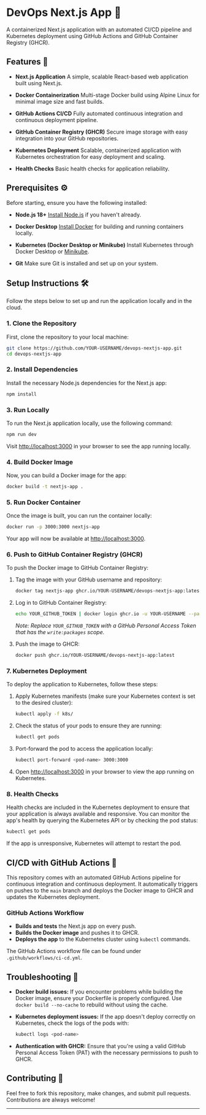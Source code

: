 # DevOps Next.js App 🚀

A containerized Next.js application with an automated CI/CD pipeline and Kubernetes deployment using GitHub Actions and GitHub Container Registry (GHCR).

## Features 🌟

* **Next.js Application**
  A simple, scalable React-based web application built using Next.js.

* **Docker Containerization**
  Multi-stage Docker build using Alpine Linux for minimal image size and fast builds.

* **GitHub Actions CI/CD**
  Fully automated continuous integration and continuous deployment pipeline.

* **GitHub Container Registry (GHCR)**
  Secure image storage with easy integration into your GitHub repositories.

* **Kubernetes Deployment**
  Scalable, containerized application with Kubernetes orchestration for easy deployment and scaling.

* **Health Checks**
  Basic health checks for application reliability.

## Prerequisites ⚙️

Before starting, ensure you have the following installed:

* **Node.js 18+**
  [Install Node.js](https://nodejs.org/en/) if you haven't already.

* **Docker Desktop**
  [Install Docker](https://www.docker.com/products/docker-desktop) for building and running containers locally.

* **Kubernetes (Docker Desktop or Minikube)**
  Install Kubernetes through Docker Desktop or [Minikube](https://minikube.sigs.k8s.io/docs/).

* **Git**
  Make sure Git is installed and set up on your system.

## Setup Instructions 🛠️

Follow the steps below to set up and run the application locally and in the cloud.

### 1. Clone the Repository

First, clone the repository to your local machine:

```bash
git clone https://github.com/YOUR-USERNAME/devops-nextjs-app.git
cd devops-nextjs-app
```

### 2. Install Dependencies

Install the necessary Node.js dependencies for the Next.js app:

```bash
npm install
```

### 3. Run Locally

To run the Next.js application locally, use the following command:

```bash
npm run dev
```

Visit [http://localhost:3000](http://localhost:3000) in your browser to see the app running locally.

### 4. Build Docker Image

Now, you can build a Docker image for the app:

```bash
docker build -t nextjs-app .
```

### 5. Run Docker Container

Once the image is built, you can run the container locally:

```bash
docker run -p 3000:3000 nextjs-app
```

Your app will now be available at [http://localhost:3000](http://localhost:3000).

### 6. Push to GitHub Container Registry (GHCR)

To push the Docker image to GitHub Container Registry:

1. Tag the image with your GitHub username and repository:

   ```bash
   docker tag nextjs-app ghcr.io/YOUR-USERNAME/devops-nextjs-app:latest
   ```

2. Log in to GitHub Container Registry:

   ```bash
   echo YOUR_GITHUB_TOKEN | docker login ghcr.io -u YOUR-USERNAME --password-stdin
   ```

   *Note: Replace `YOUR_GITHUB_TOKEN` with a GitHub Personal Access Token that has the `write:packages` scope.*

3. Push the image to GHCR:

   ```bash
   docker push ghcr.io/YOUR-USERNAME/devops-nextjs-app:latest
   ```

### 7. Kubernetes Deployment

To deploy the application to Kubernetes, follow these steps:

1. Apply Kubernetes manifests (make sure your Kubernetes context is set to the desired cluster):

   ```bash
   kubectl apply -f k8s/
   ```

2. Check the status of your pods to ensure they are running:

   ```bash
   kubectl get pods
   ```

3. Port-forward the pod to access the application locally:

   ```bash
   kubectl port-forward <pod-name> 3000:3000
   ```

4. Open [http://localhost:3000](http://localhost:3000) in your browser to view the app running on Kubernetes.

### 8. Health Checks

Health checks are included in the Kubernetes deployment to ensure that your application is always available and responsive. You can monitor the app's health by querying the Kubernetes API or by checking the pod status:

```bash
kubectl get pods
```

If the app is unresponsive, Kubernetes will attempt to restart the pod.

## CI/CD with GitHub Actions 🔧

This repository comes with an automated GitHub Actions pipeline for continuous integration and continuous deployment. It automatically triggers on pushes to the `main` branch and deploys the Docker image to GHCR and updates the Kubernetes deployment.

### GitHub Actions Workflow

* **Builds and tests** the Next.js app on every push.
* **Builds the Docker image** and pushes it to GHCR.
* **Deploys the app** to the Kubernetes cluster using `kubectl` commands.

The GitHub Actions workflow file can be found under `.github/workflows/ci-cd.yml`.

## Troubleshooting 🚨

* **Docker build issues:** If you encounter problems while building the Docker image, ensure your Dockerfile is properly configured. Use `docker build --no-cache` to rebuild without using the cache.

* **Kubernetes deployment issues:** If the app doesn't deploy correctly on Kubernetes, check the logs of the pods with:

  ```bash
  kubectl logs <pod-name>
  ```

* **Authentication with GHCR:** Ensure that you're using a valid GitHub Personal Access Token (PAT) with the necessary permissions to push to GHCR.

## Contributing 🤝

Feel free to fork this repository, make changes, and submit pull requests. Contributions are always welcome!


---
